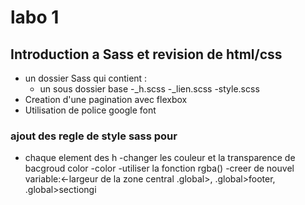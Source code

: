# labo 1
## Introduction a Sass et revision de html/css

- un dossier Sass qui contient :
    - un sous dossier base
        -_h.scss
        -_lien.scss
    -style.scss
- Creation d'une pagination avec flexbox
- Utilisation de police google font 

### ajout des regle de style sass pour 
- chaque element des h 
-changer les couleur et la transparence de bacgroud color
-color
-utiliser la fonction rgba()
-creer de nouvel variable:<-largeur de la zone central .global>, .global>footer, 
.global>sectiongi